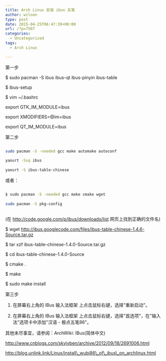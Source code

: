 ```yaml
---
title: Arch Linux 安装 ibus 五笔
author: wiloon
type: post
date: 2015-04-25T06:47:39+00:00
url: /?p=7507
categories:
  - Uncategorized
tags:
  - Arch Linux

---
```

第一步
  
$ sudo pacman -S ibus ibus-qt ibus-pinyin ibus-table
  
$ ibus-setup

$ vim ~/.bashrc
  
export GTK\_IM\_MODULE=ibus
  
export XMODIFIERS=@im=ibus
  
export QT\_IM\_MODULE=ibus

第二步
  
```bash

sudo pacman -S -needed gcc make automake autoconf
  
yaourt -Ssq ibus
  
yaourt -S ibus-table-chinese

```
  
或者：

```bash

$ sudo pacman -S -needed gcc make cmake wget
  
sudo pacman -S pkg-config
  
```

(在 http://code.google.com/p/ibus/downloads/list 网页上找到正确的文件名)
  
$ wget http://ibus.googlecode.com/files/ibus-table-chinese-1.4.6-Source.tar.gz
  
$ tar xzf ibus-table-chinese-1.4.0-Source.tar.gz
  
$ cd ibus-table-chinese-1.4.0-Source
  
$ cmake .
  
$ make
  
$ sudo make install

第三步
  
1. 在屏幕右上角的 IBus 输入法框架 上点击鼠标右键，选择"重新启动"。

2. 在屏幕右上角的 IBus 输入法框架 上点击鼠标右键，选择"首选项"，在"输入法"选项卡中添加"汉语 - 极点五笔86"。

其他未尽事宜，请参阅：ArchWiki: IBus(简体中文)

http://www.cnblogs.com/skyivben/archive/2012/09/18/2691006.html

http://blog.unlink.link/Linux/install\_wubi86\_of\_ibus\_on_archlinux.html